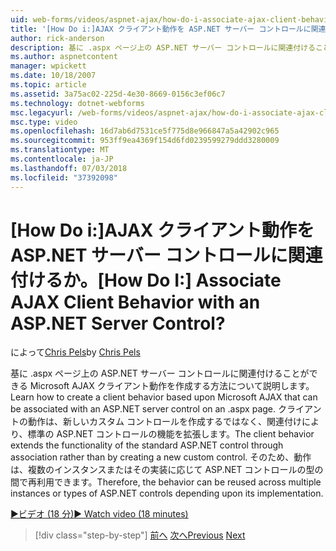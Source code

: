 ```yaml
---
uid: web-forms/videos/aspnet-ajax/how-do-i-associate-ajax-client-behavior-with-an-aspnet-server-control
title: '[How Do i:]AJAX クライアント動作を ASP.NET サーバー コントロールに関連付けるか。 | Microsoft Docs'
author: rick-anderson
description: 基に .aspx ページ上の ASP.NET サーバー コントロールに関連付けることができる Microsoft AJAX クライアント動作を作成する方法について説明します。 クライアントの動作の e.
ms.author: aspnetcontent
manager: wpickett
ms.date: 10/18/2007
ms.topic: article
ms.assetid: 3a75ac02-225d-4e30-8669-0156c3ef06c7
ms.technology: dotnet-webforms
msc.legacyurl: /web-forms/videos/aspnet-ajax/how-do-i-associate-ajax-client-behavior-with-an-aspnet-server-control
msc.type: video
ms.openlocfilehash: 16d7ab6d7531ce5f775d8e966847a5a42902c965
ms.sourcegitcommit: 953ff9ea4369f154d6fd0239599279ddd3280009
ms.translationtype: MT
ms.contentlocale: ja-JP
ms.lasthandoff: 07/03/2018
ms.locfileid: "37392098"
---
```

<a name="how-do-i-associate-ajax-client-behavior-with-an-aspnet-server-control"></a><span data-ttu-id="e4032-105">[How Do i:]AJAX クライアント動作を ASP.NET サーバー コントロールに関連付けるか。</span><span class="sxs-lookup"><span data-stu-id="e4032-105">[How Do I:] Associate AJAX Client Behavior with an ASP.NET Server Control?</span></span>
====================
<span data-ttu-id="e4032-106">によって[Chris Pels](https://twitter.com/chrispels)</span><span class="sxs-lookup"><span data-stu-id="e4032-106">by [Chris Pels](https://twitter.com/chrispels)</span></span>

<span data-ttu-id="e4032-107">基に .aspx ページ上の ASP.NET サーバー コントロールに関連付けることができる Microsoft AJAX クライアント動作を作成する方法について説明します。</span><span class="sxs-lookup"><span data-stu-id="e4032-107">Learn how to create a client behavior based upon Microsoft AJAX that can be associated with an ASP.NET server control on an .aspx page.</span></span> <span data-ttu-id="e4032-108">クライアントの動作は、新しいカスタム コントロールを作成するではなく、関連付けにより、標準の ASP.NET コントロールの機能を拡張します。</span><span class="sxs-lookup"><span data-stu-id="e4032-108">The client behavior extends the functionality of the standard ASP.NET control through association rather than by creating a new custom control.</span></span> <span data-ttu-id="e4032-109">そのため、動作は、複数のインスタンスまたはその実装に応じて ASP.NET コントロールの型の間で再利用できます。</span><span class="sxs-lookup"><span data-stu-id="e4032-109">Therefore, the behavior can be reused across multiple instances or types of ASP.NET controls depending upon its implementation.</span></span>

[<span data-ttu-id="e4032-110">&#9654;ビデオ (18 分)</span><span class="sxs-lookup"><span data-stu-id="e4032-110">&#9654; Watch video (18 minutes)</span></span>](https://channel9.msdn.com/Blogs/ASP-NET-Site-Videos/how-do-i-associate-ajax-client-behavior-with-an-aspnet-server-control)

> [!div class="step-by-step"]
> <span data-ttu-id="e4032-111">[前へ](how-do-i-build-custom-server-controls-that-work-with-or-without-aspnet-ajax.md)
> [次へ](how-do-i-retrieve-values-from-server-side-ajax-controls.md)</span><span class="sxs-lookup"><span data-stu-id="e4032-111">[Previous](how-do-i-build-custom-server-controls-that-work-with-or-without-aspnet-ajax.md)
[Next](how-do-i-retrieve-values-from-server-side-ajax-controls.md)</span></span>
